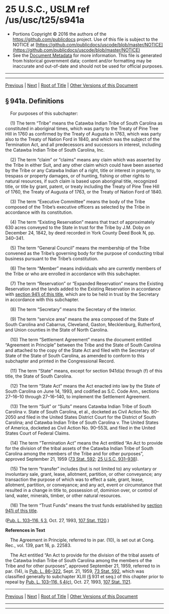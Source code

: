 ---
---

# 25 U.S.C., USLM ref /us/usc/t25/s941a

* Portions Copyright © 2016 the authors of the https://github.com/publicdocs project.
  Use of this file is subject to the NOTICE at [https://github.com/publicdocs/uscode/blob/master/NOTICE](https://github.com/publicdocs/uscode/blob/master/NOTICE)
* See the [Document Metadata](././../../../../..//README.md) for more information.
  This file is generated from historical government data; content and/or formatting may be inaccurate and out-of-date and should not be used for official purposes.

----------
----------

[Previous](./../../../../..//us/usc/t25/ch14/schXLIII–A/m__us_usc_t25_s941.md) | [Next](./../../../../..//us/usc/t25/ch14/schXLIII–A/m__us_usc_t25_s941b.md) | [Root of Title](./../../../../../) | [Other Versions of this Document](https://publicdocs.github.io/go/links?ns=uslm&ref=%2Fus%2Fusc%2Ft25%2Fs941a)

## § 941a. Definitions

    For purposes of this subchapter:

    (1) The term “Tribe” means the Catawba Indian Tribe of South Carolina as constituted in aboriginal times, which was party to the Treaty of Pine Tree Hill in 1760 as confirmed by the Treaty of Augusta in 1763, which was party also to the Treaty of Nation Ford in 1840, and which was the subject of the Termination Act, and all predecessors and successors in interest, including the Catawba Indian Tribe of South Carolina, Inc.

    (2) The term “claim” or “claims” means any claim which was asserted by the Tribe in either Suit, and any other claim which could have been asserted by the Tribe or any Catawba Indian of a right, title or interest in property, to trespass or property damages, or of hunting, fishing or other rights to natural resources, if such claim is based upon aboriginal title, recognized title, or title by grant, patent, or treaty including the Treaty of Pine Tree Hill of 1760, the Treaty of Augusta of 1763, or the Treaty of Nation Ford of 1840.

    (3) The term “Executive Committee” means the body of the Tribe composed of the Tribe’s executive officers as selected by the Tribe in accordance with its constitution.

    (4) The term “Existing Reservation” means that tract of approximately 630 acres conveyed to the State in trust for the Tribe by J.M. Doby on December 24, 1842, by deed recorded in York County Deed Book N, pp. 340–341.

    (5) The term “General Council” means the membership of the Tribe convened as the Tribe’s governing body for the purpose of conducting tribal business pursuant to the Tribe’s constitution.

    (6) The term “Member” means individuals who are currently members of the Tribe or who are enrolled in accordance with this subchapter.

    (7) The term “Reservation” or “Expanded Reservation” means the Existing Reservation and the lands added to the Existing Reservation in accordance with [section 941j of this title][/us/usc/t25/s941j], which are to be held in trust by the Secretary in accordance with this subchapter.

    (8) The term “Secretary” means the Secretary of the Interior.

    (9) The term “service area” means the area composed of the State of South Carolina and Cabarrus, Cleveland, Gaston, Mecklenburg, Rutherford, and Union counties in the State of North Carolina.

    (10) The term “Settlement Agreement” means the document entitled “Agreement in Principle” between the Tribe and the State of South Carolina and attached to the copy of the State Act and filed with the Secretary of State of the State of South Carolina, as amended to conform to this subchapter and printed in the Congressional Record.

    (11) The term “State” means, except for section 941d(a) through (f) of this title, the State of South Carolina.

    (12) The term “State Act” means the Act enacted into law by the State of South Carolina on June 14, 1993, and codified as S.C. Code Ann., sections 27–16–10 through 27–16–140, to implement the Settlement Agreement.

    (13) The term “Suit” or “Suits” means Catawba Indian Tribe of South Carolina v. State of South Carolina, et al., docketed as Civil Action No. 80–2050 and filed in the United States District Court for the District of South Carolina; and Catawba Indian Tribe of South Carolina v. The United States of America, docketed as Civil Action No. 90–553L and filed in the United States Court of Federal Claims.

    (14) The term “Termination Act” means the Act entitled “An Act to provide for the division of the tribal assets of the Catawba Indian Tribe of South Carolina among the members of the Tribe and for other purposes”, approved September 21, 1959 ([73 Stat. 592][/us/stat/73/592]; [25 U.S.C. 931–938][/us/usc/t25/s931–938]).

    (15) The term “transfer” includes (but is not limited to) any voluntary or involuntary sale, grant, lease, allotment, partition, or other conveyance; any transaction the purpose of which was to effect a sale, grant, lease, allotment, partition, or conveyance; and any act, event or circumstance that resulted in a change in title to, possession of, dominion over, or control of land, water, minerals, timber, or other natural resources.

    (16) The term “Trust Funds” means the trust funds established by [section 941i of this title][/us/usc/t25/s941i].

([Pub. L. 103–116, § 3][/us/pl/103/116/s3], Oct. 27, 1993, [107 Stat. 1120][/us/stat/107/1120].)

 __References in Text__ 

    The Agreement in Principle, referred to in par. (10), is set out at Cong. Rec., vol. 139, part 16, p. 22583.

    The Act entitled “An Act to provide for the division of the tribal assets of the Catawba Indian Tribe of South Carolina among the members of the Tribe and for other purposes”, approved September 21, 1959, referred to in par. (14), is [Pub. L. 86–322][/us/pl/86/322], Sept. 21, 1959, [73 Stat. 592][/us/stat/73/592], which was classified generally to subchapter XLIII (§ 931 et seq.) of this chapter prior to repeal by [Pub. L. 103–116, § 4(c)][/us/pl/103/116/s4/c], Oct. 27, 1993, [107 Stat. 1121][/us/stat/107/1121].

----------

[Previous](./../../../../..//us/usc/t25/ch14/schXLIII–A/m__us_usc_t25_s941.md) | [Next](./../../../../..//us/usc/t25/ch14/schXLIII–A/m__us_usc_t25_s941b.md) | [Root of Title](./../../../../../) | [Other Versions of this Document](https://publicdocs.github.io/go/links?ns=uslm&ref=%2Fus%2Fusc%2Ft25%2Fs941a)

----------
----------

[/us/usc/t25/s941j]: https://publicdocs.github.io/go/links?ns=uslm&ref=%2Fus%2Fusc%2Ft25%2Fs941j
[/us/stat/73/592]: https://publicdocs.github.io/go/links?ns=uslm&ref=%2Fus%2Fstat%2F73%2F592
[/us/usc/t25/s931–938]: https://publicdocs.github.io/go/links?ns=uslm&ref=%2Fus%2Fusc%2Ft25%2Fs931%E2%80%93938
[/us/usc/t25/s941i]: https://publicdocs.github.io/go/links?ns=uslm&ref=%2Fus%2Fusc%2Ft25%2Fs941i
[/us/pl/103/116/s3]: https://publicdocs.github.io/go/links?ns=uslm&ref=%2Fus%2Fpl%2F103%2F116%2Fs3
[/us/stat/107/1120]: https://publicdocs.github.io/go/links?ns=uslm&ref=%2Fus%2Fstat%2F107%2F1120
[/us/pl/86/322]: https://publicdocs.github.io/go/links?ns=uslm&ref=%2Fus%2Fpl%2F86%2F322
[/us/stat/73/592]: https://publicdocs.github.io/go/links?ns=uslm&ref=%2Fus%2Fstat%2F73%2F592
[/us/pl/103/116/s4/c]: https://publicdocs.github.io/go/links?ns=uslm&ref=%2Fus%2Fpl%2F103%2F116%2Fs4%2Fc
[/us/stat/107/1121]: https://publicdocs.github.io/go/links?ns=uslm&ref=%2Fus%2Fstat%2F107%2F1121


